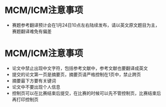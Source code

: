 # MCM/ICM注意事项
* 赛题参考翻译预计会在1月24日10点左右陆续发布，请以英文原文题目为主，赛题翻译难免有偏差

# MCM/ICM注意事项
* 论文中禁止出现中文字符，包括参考文献中，参考文献也要翻译成英文
* 提交的论文第一页是摘要页，摘要页请严格控制在1页中，禁止跨页
* 摘要最下方要有关键词
* 论文中不要出现个人信息
* 控制页可以在比赛结束后提交，在比赛的时候可以先不管控制页，比赛结束后再打印控制页

